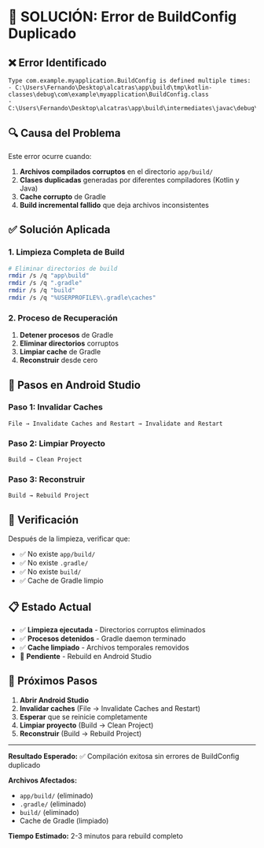 # 🚨 SOLUCIÓN: Error de BuildConfig Duplicado

## ❌ Error Identificado

```
Type com.example.myapplication.BuildConfig is defined multiple times:
- C:\Users\Fernando\Desktop\alcatras\app\build\tmp\kotlin-classes\debug\com\example\myapplication\BuildConfig.class
- C:\Users\Fernando\Desktop\alcatras\app\build\intermediates\javac\debug\classes\com\example\myapplication\BuildConfig.class
```

## 🔍 Causa del Problema

Este error ocurre cuando:
1. **Archivos compilados corruptos** en el directorio `app/build/`
2. **Clases duplicadas** generadas por diferentes compiladores (Kotlin y Java)
3. **Cache corrupto** de Gradle
4. **Build incremental fallido** que deja archivos inconsistentes

## ✅ Solución Aplicada

### 1. **Limpieza Completa de Build**
```bash
# Eliminar directorios de build
rmdir /s /q "app\build"
rmdir /s /q ".gradle" 
rmdir /s /q "build"
rmdir /s /q "%USERPROFILE%\.gradle\caches"
```

### 2. **Proceso de Recuperación**
1. **Detener procesos** de Gradle
2. **Eliminar directorios** corruptos
3. **Limpiar cache** de Gradle
4. **Reconstruir** desde cero

## 🎯 Pasos en Android Studio

### Paso 1: Invalidar Caches
```
File → Invalidate Caches and Restart → Invalidate and Restart
```

### Paso 2: Limpiar Proyecto
```
Build → Clean Project
```

### Paso 3: Reconstruir
```
Build → Rebuild Project
```

## 🔧 Verificación

Después de la limpieza, verificar que:
- ✅ No existe `app/build/`
- ✅ No existe `.gradle/`
- ✅ No existe `build/`
- ✅ Cache de Gradle limpio

## 📋 Estado Actual

- ✅ **Limpieza ejecutada** - Directorios corruptos eliminados
- ✅ **Procesos detenidos** - Gradle daemon terminado
- ✅ **Cache limpiado** - Archivos temporales removidos
- 🔄 **Pendiente** - Rebuild en Android Studio

## 🚀 Próximos Pasos

1. **Abrir Android Studio**
2. **Invalidar caches** (File → Invalidate Caches and Restart)
3. **Esperar** que se reinicie completamente
4. **Limpiar proyecto** (Build → Clean Project)
5. **Reconstruir** (Build → Rebuild Project)

---

**Resultado Esperado:** ✅ Compilación exitosa sin errores de BuildConfig duplicado

**Archivos Afectados:** 
- `app/build/` (eliminado)
- `.gradle/` (eliminado) 
- `build/` (eliminado)
- Cache de Gradle (limpiado)

**Tiempo Estimado:** 2-3 minutos para rebuild completo




